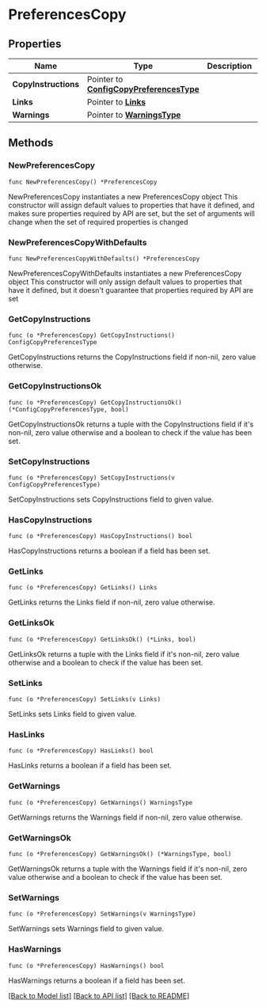 # PreferencesCopy

## Properties

Name | Type | Description | Notes
------------ | ------------- | ------------- | -------------
**CopyInstructions** | Pointer to [**ConfigCopyPreferencesType**](ConfigCopyPreferencesType.md) |  | [optional] 
**Links** | Pointer to [**Links**](Links.md) |  | [optional] 
**Warnings** | Pointer to [**WarningsType**](WarningsType.md) |  | [optional] 

## Methods

### NewPreferencesCopy

`func NewPreferencesCopy() *PreferencesCopy`

NewPreferencesCopy instantiates a new PreferencesCopy object
This constructor will assign default values to properties that have it defined,
and makes sure properties required by API are set, but the set of arguments
will change when the set of required properties is changed

### NewPreferencesCopyWithDefaults

`func NewPreferencesCopyWithDefaults() *PreferencesCopy`

NewPreferencesCopyWithDefaults instantiates a new PreferencesCopy object
This constructor will only assign default values to properties that have it defined,
but it doesn't guarantee that properties required by API are set

### GetCopyInstructions

`func (o *PreferencesCopy) GetCopyInstructions() ConfigCopyPreferencesType`

GetCopyInstructions returns the CopyInstructions field if non-nil, zero value otherwise.

### GetCopyInstructionsOk

`func (o *PreferencesCopy) GetCopyInstructionsOk() (*ConfigCopyPreferencesType, bool)`

GetCopyInstructionsOk returns a tuple with the CopyInstructions field if it's non-nil, zero value otherwise
and a boolean to check if the value has been set.

### SetCopyInstructions

`func (o *PreferencesCopy) SetCopyInstructions(v ConfigCopyPreferencesType)`

SetCopyInstructions sets CopyInstructions field to given value.

### HasCopyInstructions

`func (o *PreferencesCopy) HasCopyInstructions() bool`

HasCopyInstructions returns a boolean if a field has been set.

### GetLinks

`func (o *PreferencesCopy) GetLinks() Links`

GetLinks returns the Links field if non-nil, zero value otherwise.

### GetLinksOk

`func (o *PreferencesCopy) GetLinksOk() (*Links, bool)`

GetLinksOk returns a tuple with the Links field if it's non-nil, zero value otherwise
and a boolean to check if the value has been set.

### SetLinks

`func (o *PreferencesCopy) SetLinks(v Links)`

SetLinks sets Links field to given value.

### HasLinks

`func (o *PreferencesCopy) HasLinks() bool`

HasLinks returns a boolean if a field has been set.

### GetWarnings

`func (o *PreferencesCopy) GetWarnings() WarningsType`

GetWarnings returns the Warnings field if non-nil, zero value otherwise.

### GetWarningsOk

`func (o *PreferencesCopy) GetWarningsOk() (*WarningsType, bool)`

GetWarningsOk returns a tuple with the Warnings field if it's non-nil, zero value otherwise
and a boolean to check if the value has been set.

### SetWarnings

`func (o *PreferencesCopy) SetWarnings(v WarningsType)`

SetWarnings sets Warnings field to given value.

### HasWarnings

`func (o *PreferencesCopy) HasWarnings() bool`

HasWarnings returns a boolean if a field has been set.


[[Back to Model list]](../README.md#documentation-for-models) [[Back to API list]](../README.md#documentation-for-api-endpoints) [[Back to README]](../README.md)


